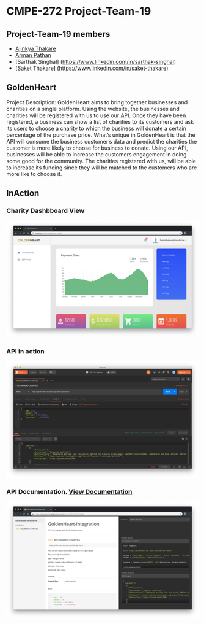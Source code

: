 # CMPE-272 Project-Team-19

## Project-Team-19 members

- [Ajinkya Thakare](https://www.linkedin.com/in/aj1thakare)
- [Arman Pathan](https://www.linkedin.com/in/arman-pathan-216b49156)
- [Sarthak Singhal] (https://www.linkedin.com/in/sarthak-singhal)
- [Saket Thakare] (https://www.linkedin.com/in/saket-thakare)

## GoldenHeart

Project Description: GoldenHeart aims to bring together businesses and charities on a single platform. Using the website, the businesses and charities will be registered with us to use our API. Once they have been registered, a business can show a list of charities to its customers and ask its users to choose a charity to which the business will donate a certain percentage of the purchase price. What’s unique in GoldenHeart is that the API will consume the business customer’s data and predict the charities the customer is more likely to choose for business to donate. Using our API, businesses will be able to increase the customers engagement in doing some good for the community. The charities registered with us, will be able to increase its funding since they will be matched to the customers who are more like to choose it.


## InAction

### Charity Dashbboard View

![Dashboard](./Resource/Dashboard-charity.png)

### API in action

![APIinAction](./Resource/API-Inaction.png)

### API Documentation. [View Documentation](https://documenter.getpostman.com/view/5370154/Rzfdqqjn)

![Documentation](./Resource/API-Documentation.png)
